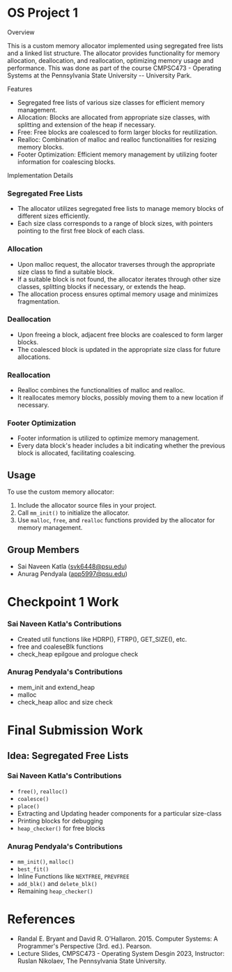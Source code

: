 # OS Project 1

Overview

This is a custom memory allocator implemented using segregated free lists and a linked list structure. The allocator provides functionality for memory allocation, deallocation, and reallocation, optimizing memory usage and performance. This was done as part of the course CMPSC473 - Operating Systems at the Pennsylvania State University -- University Park.

Features

*   Segregated free lists of various size classes for efficient memory management.
*   Allocation: Blocks are allocated from appropriate size classes, with splitting and extension of the heap if necessary.
*   Free: Free blocks are coalesced to form larger blocks for reutilization.
*   Realloc: Combination of malloc and realloc functionalities for resizing memory blocks.
*   Footer Optimization: Efficient memory management by utilizing footer information for coalescing blocks.

Implementation Details

### Segregated Free Lists

*   The allocator utilizes segregated free lists to manage memory blocks of different sizes efficiently.
*   Each size class corresponds to a range of block sizes, with pointers pointing to the first free block of each class.

### Allocation

*   Upon malloc request, the allocator traverses through the appropriate size class to find a suitable block.
*   If a suitable block is not found, the allocator iterates through other size classes, splitting blocks if necessary, or extends the heap.
*   The allocation process ensures optimal memory usage and minimizes fragmentation.

### Deallocation

*   Upon freeing a block, adjacent free blocks are coalesced to form larger blocks.
*   The coalesced block is updated in the appropriate size class for future allocations.

### Reallocation

*   Realloc combines the functionalities of malloc and realloc.
*   It reallocates memory blocks, possibly moving them to a new location if necessary.

### Footer Optimization

*   Footer information is utilized to optimize memory management.
*   Every data block's header includes a bit indicating whether the previous block is allocated, facilitating coalescing.

Usage
-----

To use the custom memory allocator:

1.  Include the allocator source files in your project.
2.  Call `mm_init()` to initialize the allocator.
3.  Use `malloc`, `free`, and `realloc` functions provided by the allocator for memory management.

## Group Members
* Sai Naveen Katla (svk6448@psu.edu)
* Anurag Pendyala (app5997@psu.edu)

# Checkpoint 1 Work

### Sai Naveen Katla's Contributions

* Created util functions like HDRP(), FTRP(), GET_SIZE(), etc.
* free and coaleseBlk functions
* check_heap epilgoue and prologue check

### Anurag Pendyala's Contributions
* mem_init and extend_heap
* malloc
* check_heap alloc and size check

# Final Submission Work

## Idea: Segregated Free Lists
### Sai Naveen Katla's Contributions
- `free()`, `realloc()`
- `coalesce()`
- `place()`
- Extracting and Updating header components for a particular size-class
- Printing blocks for debugging
- `heap_checker()` for free blocks

### Anurag Pendyala's Contributions
- `mm_init()`, `malloc()`
- `best_fit()`
- Inline Functions like `NEXTFREE`, `PREVFREE`
- `add_blk()` and `delete_blk()`
- Remaining `heap_checker()`

# References
- Randal E. Bryant and David R. O'Hallaron. 2015. Computer Systems: A Programmer's Perspective (3rd. ed.). Pearson.
- Lecture Slides, CMPSC473 - Operating System Desgin 2023, Instructor: Ruslan Nikolaev, The Pennsylvania State University.
